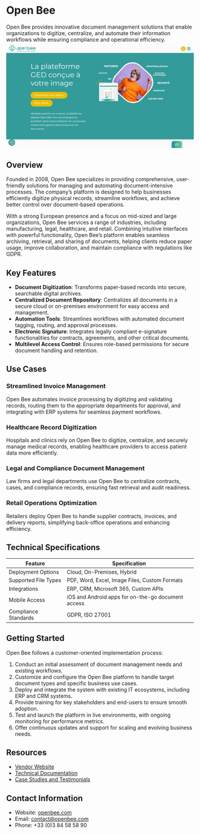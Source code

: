 
# Open Bee  

Open Bee provides innovative document management solutions that enable organizations to digitize, centralize, and automate their information workflows while ensuring compliance and operational efficiency.  
![Open Bee  ](./assets/open-bee.png)

## Overview  
Founded in 2008, Open Bee specializes in providing comprehensive, user-friendly solutions for managing and automating document-intensive processes. The company’s platform is designed to help businesses efficiently digitize physical records, streamline workflows, and achieve better control over document-based operations.  

With a strong European presence and a focus on mid-sized and large organizations, Open Bee services a range of industries, including manufacturing, legal, healthcare, and retail. Combining intuitive interfaces with powerful functionality, Open Bee’s platform enables seamless archiving, retrieval, and sharing of documents, helping clients reduce paper usage, improve collaboration, and maintain compliance with regulations like GDPR.  

## Key Features  
- **Document Digitization**: Transforms paper-based records into secure, searchable digital archives.  
- **Centralized Document Repository**: Centralizes all documents in a secure cloud or on-premises environment for easy access and management.  
- **Automation Tools**: Streamlines workflows with automated document tagging, routing, and approval processes.  
- **Electronic Signature**: Integrates legally compliant e-signature functionalities for contracts, agreements, and other critical documents.  
- **Multilevel Access Control**: Ensures role-based permissions for secure document handling and retention.  

## Use Cases  
### Streamlined Invoice Management  
Open Bee automates invoice processing by digitizing and validating records, routing them to the appropriate departments for approval, and integrating with ERP systems for seamless payment workflows.  

### Healthcare Record Digitization  
Hospitals and clinics rely on Open Bee to digitize, centralize, and securely manage medical records, enabling healthcare providers to access patient data more efficiently.  

### Legal and Compliance Document Management  
Law firms and legal departments use Open Bee to centralize contracts, cases, and compliance records, ensuring fast retrieval and audit readiness.  

### Retail Operations Optimization  
Retailers deploy Open Bee to handle supplier contracts, invoices, and delivery reports, simplifying back-office operations and enhancing efficiency.  

## Technical Specifications  

| Feature              | Specification                         |  
|----------------------|---------------------------------------|  
| Deployment Options   | Cloud, On-Premises, Hybrid            |  
| Supported File Types | PDF, Word, Excel, Image Files, Custom Formats |  
| Integrations         | ERP, CRM, Microsoft 365, Custom APIs  |  
| Mobile Access        | iOS and Android apps for on-the-go document access |  
| Compliance Standards | GDPR, ISO 27001                       |  

## Getting Started  
Open Bee follows a customer-oriented implementation process:  
1. Conduct an initial assessment of document management needs and existing workflows.  
2. Customize and configure the Open Bee platform to handle target document types and specific business use cases.  
3. Deploy and integrate the system with existing IT ecosystems, including ERP and CRM systems.  
4. Provide training for key stakeholders and end-users to ensure smooth adoption.  
5. Test and launch the platform in live environments, with ongoing monitoring for performance metrics.  
6. Offer continuous updates and support for scaling and evolving business needs.  

## Resources  
- [Vendor Website](https://www.openbee.com/)  
- [Technical Documentation](https://www.openbee.com/documentation)  
- [Case Studies and Testimonials](https://www.openbee.com/resources)  

## Contact Information  
- Website: [openbee.com](https://www.openbee.com/)  
- Email: contact@openbee.com  
- Phone: +33 (0)3 84 58 58 90  
